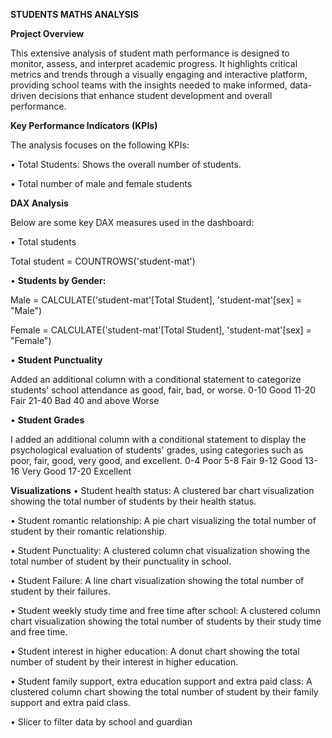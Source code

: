 **STUDENTS MATHS ANALYSIS**


**Project Overview**

This extensive analysis of student math performance is designed to monitor, assess, and interpret academic progress. It highlights critical metrics and trends through a visually engaging and interactive platform, providing school teams with the insights needed to make informed, data-driven decisions that enhance student development and overall performance.

**Key Performance Indicators (KPIs)**

The analysis focuses on the following KPIs:

•	Total Students:  Shows the overall number of students.

•	Total number of male and female students

**DAX Analysis**

Below are some key DAX measures used in the dashboard:

•	Total students

Total student = COUNTROWS('student-mat')

•	**Students by Gender:**

Male = CALCULATE('student-mat'[Total Student], 'student-mat'[sex] = "Male")

Female = CALCULATE('student-mat'[Total Student], 'student-mat'[sex] = "Female")

•	**Student Punctuality**

Added an additional column with a conditional statement to categorize students' school attendance as good, fair, bad, or worse.
0-10	Good
11-20	Fair
21-40	Bad
40 and above  Worse 

•	**Student Grades**

I added an additional column with a conditional statement to display the psychological evaluation of students' grades, using categories such as poor, fair, good, very good, and excellent.
0-4	Poor
5-8	Fair
9-12	Good
13-16	 Very Good
17-20	 Excellent

**Visualizations**
•	Student health status: A clustered bar chart visualization showing the total number of students by their health status.

•	Student romantic relationship: A pie chart visualizing the total number of student by their romantic relationship.

•	Student Punctuality: A clustered column chat visualization showing the total number of student by their punctuality in school.

•	Student Failure: A line chart visualization showing the total number of student by their failures.

•	Student weekly study time and free time after school: A clustered column chart visualization showing the total number of students by their study time and free time.

•	Student interest in higher education: A donut chart showing the total number of student by their interest in higher education.

•	Student family support, extra education support and extra paid class: A clustered column chart showing the total number of student by their family support and extra paid class.

•	Slicer to filter data by school and guardian

